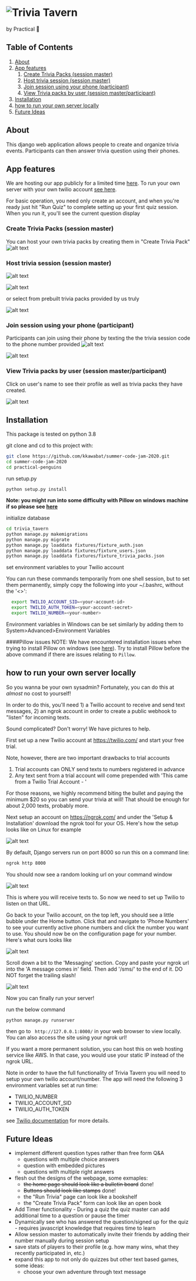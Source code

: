 # ![Trivia Tavern](trivia_tavern/static/header_logo.png)
by Practical :penguin:
 
## Table of Contents

1. [About](#about)
2. [App features](#tour-of-the-app)
    1. [Create Trivia Packs (session master)](#create-trivia-packs-session-master)
    2. [Host trivia session (session master)](#host-trivia-session-session-master)
    3. [Join session using your phone (participant)](#join-session-using-your-phone-participant)
    4. [View Trivia packs by user (session master/participant)](#view-trivia-packs-by-user-session-masterparticipant) 
3. [Installation](#Installation)
5. [how to run your own server locally](#how-to-run-your-own-server-locally) 
6. [Future Ideas](#future-ideas)

## About
This django web application allows people to create and organize trivia events. Participants can then answer trivia
 question using their phones.
 
## App features
We are hosting our app publicly for a limited time [here](https://a95e3eb77ce9.ngrok.io). To run your 
own server with your own twilio account [see here](#how-to-run-your-own-server-locally).

For basic operation, you need only create an account, and when you're ready just hit "Run Quiz" to
complete setting up your first quiz session. When you run it, you'll see the current question display

### Create Trivia Packs (session master)

You can host your own trivia packs by creating them in "Create Trivia Pack"
![alt text](screenshots/create_form.PNG?raw=True)

### Host trivia session (session master)

![alt text](screenshots/setup_screen.PNG?raw=True)

![alt text](screenshots/quiz-run.png?raw=True)

or select from prebuilt trivia packs provided by us truly

![alt text](screenshots/trivia_pack_page.PNG?raw=True)

### Join session using your phone (participant)

Participants can join using their phone by texting the the trivia session code to the phone number provided 
![alt text](screenshots/invite.PNG?raw=True)

![alt text](screenshots/sms_screenshot.jpg?raw=True)

### View Trivia packs by user (session master/participant)

Click on user's name to see their profile as well as trivia packs they have created.
 
![alt text](screenshots/profile-page.PNG?raw=True)

## Installation
This package is tested on python 3.8

git clone and cd to this project with:

```bash
git clone https://github.com/kkawabat/summer-code-jam-2020.git
cd summer-code-jam-2020
cd practical-penguins
```

run setup.py

    python setup.py install
  
**Note: you might run into some difficulty with Pillow on windows machine if so please see [here](#pillow-issues)**

initialize database

```bash
cd trivia_tavern
python manage.py makemigrations
python manage.py migrate
python manage.py loaddata fixtures/fixture_auth.json
python manage.py loaddata fixtures/fixture_users.json
python manage.py loaddata fixtures/fixture_trivia_packs.json
```

set environment variables to your Twilio account

You can run these commands temporarily from one shell session, but to set them permanently, simply copy the following
into your ~/.bashrc, without the '<>':
```bash
  export TWILIO_ACCOUNT_SID=<your-account-id>
  export TWILIO_AUTH_TOKEN=<your-account-secret>
  export TWILIO_NUMBER=<your-number>
```

Environment variables in Windows can be set similarly by adding them to System>Advanced>Environment Variables

####Pillow issues
NOTE: We have encountered installation issues when trying to install Pillow on windows
(see [here](https://stackoverflow.com/questions/41188838/cant-install-pillow-in-windows)).
Try to install Pillow before the above command if there are issues relating to `Pillow`.

## how to run your own server locally

So you wanna be your own sysadmin? Fortunately, you can do this at *almost* no cost to yourself!

In order to do this, you'll need 1) a Twilio account to receive and send text messages, 2) an ngrok
account in order to create a public webhook to "listen" for incoming texts.

Sound complicated? Don't worry! We have pictures to help.

First set up a new Twilio account at https://twilio.com/ and start your free trial.

Note, however, there are two important drawbacks to trial accounts
1) Trial accounts can ONLY send texts to numbers registered in advance
2) Any text sent from a trial account will come prepended with 'This came from a Twilio Trial Account - '

For those reasons, we highly recommend biting the bullet and paying the minimum $20 so you can send your trivia at will! That should be enough for about 2,000 texts, probably more.

Next setup an account on https://ngrok.com/ and under the 'Setup & Installation' download the ngrok tool for your OS. Here's how the setup looks like on Linux for example

![alt text](screenshots/ngrok-linux-setup.png?raw=True)

By default, Django servers run on port 8000 so run this on a command line:
```bash
ngrok http 8000
```

You should now see a random looking url on your command window

![alt text](screenshots/ngrok-running.png?raw=True)

This is where you will receive texts to. So now we need to set up Twilio to listen on that URL.

Go back to your Twilio account, on the top left, you should see a little bubble under the Home button. Click that and navigate to 'Phone Numbers' to see your currently active phone numbers and click the number you want to use. You should now be on the configuration page for your number. Here's what ours looks like

![alt text](screenshots/twilio-setup1.png?raw=True)

Scroll down a bit to the 'Messaging' section. Copy and paste your ngrok url into the 'A message comes in' field. Then add '/sms/' to the end of it. DO NOT forget the trailing slash!

![alt text](screenshots/twilio-setup2.png?raw=True)

Now you can finally run your server!

run the below command

    python manage.py runserver

then go to ` http://127.0.0.1:8000/` in your web browser to view locally. You can also access the site using your ngrok url!

If you want a more permanent solution, you can host this on web hosting service like AWS. In that case, you would use your static IP instead of the ngrok URL.

Note in order to have the full functionality of Trivia Tavern you will need to setup your own twilio account/number.
The app will need the following 3 environment variables set at run time:
- TWILIO_NUMBER
- TWILIO_ACCOUNT_SID
- TWILIO_AUTH_TOKEN  

see [Twilio documentation](https://www.twilio.com/docs) for more details.

## Future Ideas
- implement different question types rather than free form Q&A
    - questions with multiple choice answers
    - question with embedded pictures
    - questions with multiple right answers
- flesh out the designs of the webpage, some exmaples:
    - ~~the home page should look like a bulletin board~~ done!
    - ~~Buttons should look like stamps~~ done!
    - the "Run Trivia" page can look like a bookshelf
    - the "Create Trivia Pack" form can look like an open book  
- Add Timer functionality - During a quiz the quiz master can add additional time to a question or pause the timer
- Dynamically see who has answered the question/signed up for the quiz - requires javascript knowledge that requires
time to learn
- Allow session master to automatically invite their friends by adding their number manually during session setup
- save stats of players to their profile (e.g. how many wins, what they recently participated in, etc.)
- expand this app to not only do quizzes but other text based games, some ideas:
    - choose your own adventure through text message
